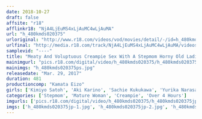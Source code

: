```yaml
---
date: 2018-10-27
draft: false
affsite: "r18"
afflinkr18: "NjA4LjEuMS4xLjAuMC4wLjAuMA"
url: "h_480kmds020375"
urloriginal: "http://www.r18.com/videos/vod/movies/detail/-/id=h_480kmds020375"
urlfinal: "http://media.r18.com/track/NjA4LjEuMS4xLjAuMC4wLjAuMA/videos/vod/movies/detail/-/id=h_480kmds020375"
samplevid: "----"
title: "Meaty And Voluptuous Creampie Sex With A Stepmom Horny Old Ladies Who Want Relentless Cum Facial Sex 40 Ladies/8 Hours"
mainimgurl: "pics.r18.com/digital/video/h_480kmds020375/h_480kmds020375ps.jpg"
mainimgs: "h_480kmds020375ps.jpg"
releasedate: "Mar. 29, 2017"
duration: 481
productioncomp: "Kamata Eizo"
girls: ['Kimiyo Satoh', 'Aki Karino', 'Sachie Kukukawa', 'Yurika Narasaki', 'Fumi Yamada']
categories: ['Stepmom', 'Mature Woman', 'Creampie', 'Over 4 Hours']
imgurls: ['pics.r18.com/digital/video/h_480kmds020375/h_480kmds020375jp-1.jpg', 'pics.r18.com/digital/video/h_480kmds020375/h_480kmds020375jp-2.jpg', 'pics.r18.com/digital/video/h_480kmds020375/h_480kmds020375jp-3.jpg', 'pics.r18.com/digital/video/h_480kmds020375/h_480kmds020375jp-4.jpg', 'pics.r18.com/digital/video/h_480kmds020375/h_480kmds020375jp-5.jpg', 'pics.r18.com/digital/video/h_480kmds020375/h_480kmds020375jp-6.jpg', 'pics.r18.com/digital/video/h_480kmds020375/h_480kmds020375jp-7.jpg', 'pics.r18.com/digital/video/h_480kmds020375/h_480kmds020375jp-8.jpg', 'pics.r18.com/digital/video/h_480kmds020375/h_480kmds020375jp-9.jpg', 'pics.r18.com/digital/video/h_480kmds020375/h_480kmds020375jp-10.jpg', 'pics.r18.com/digital/video/h_480kmds020375/h_480kmds020375jp-11.jpg', 'pics.r18.com/digital/video/h_480kmds020375/h_480kmds020375jp-12.jpg', 'pics.r18.com/digital/video/h_480kmds020375/h_480kmds020375jp-13.jpg', 'pics.r18.com/digital/video/h_480kmds020375/h_480kmds020375jp-14.jpg', 'pics.r18.com/digital/video/h_480kmds020375/h_480kmds020375jp-15.jpg', 'pics.r18.com/digital/video/h_480kmds020375/h_480kmds020375jp-16.jpg', 'pics.r18.com/digital/video/h_480kmds020375/h_480kmds020375jp-17.jpg', 'pics.r18.com/digital/video/h_480kmds020375/h_480kmds020375jp-18.jpg', 'pics.r18.com/digital/video/h_480kmds020375/h_480kmds020375jp-19.jpg', 'pics.r18.com/digital/video/h_480kmds020375/h_480kmds020375jp-20.jpg']
imgs: ['h_480kmds020375jp-1.jpg', 'h_480kmds020375jp-2.jpg', 'h_480kmds020375jp-3.jpg', 'h_480kmds020375jp-4.jpg', 'h_480kmds020375jp-5.jpg', 'h_480kmds020375jp-6.jpg', 'h_480kmds020375jp-7.jpg', 'h_480kmds020375jp-8.jpg', 'h_480kmds020375jp-9.jpg', 'h_480kmds020375jp-10.jpg', 'h_480kmds020375jp-11.jpg', 'h_480kmds020375jp-12.jpg', 'h_480kmds020375jp-13.jpg', 'h_480kmds020375jp-14.jpg', 'h_480kmds020375jp-15.jpg', 'h_480kmds020375jp-16.jpg', 'h_480kmds020375jp-17.jpg', 'h_480kmds020375jp-18.jpg', 'h_480kmds020375jp-19.jpg', 'h_480kmds020375jp-20.jpg']
---
```

